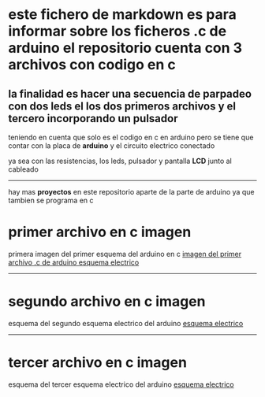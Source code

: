 # este fichero de markdown es para informar sobre los ficheros .c de arduino el repositorio cuenta con 3 archivos con codigo en c

## la finalidad es hacer una secuencia de parpadeo con dos leds el los dos primeros archivos y el tercero incorporando un pulsador

teniendo en cuenta que solo es el codigo en c en arduino pero se tiene que contar con la placa de **arduino** y el circuito electrico conectado

ya sea con las resistencias, los leds, pulsador y pantalla **LCD** junto al cableado

***

hay mas **proyectos** en este repositorio aparte de la parte de arduino ya que tambien se programa en c

# primer archivo en c imagen

primera imagen del primer esquema del arduino en c [imagen del primer archivo .c de arduino esquema electrico](https://www.um.es/documents/4874468/21876889/esquema.png/754dc7a4-0570-9e43-56b8-d04b2721269b?t=1608295081098)

***

# segundo archivo en c imagen 

esquema del segundo esquema electrico del arduino [esquema electrico](https://www.um.es/documents/4874468/21878003/esquema.png/03920650-2a4f-e43e-53db-b9a07a26535b?t=1608295110639)

***

# tercer archivo en c imagen

esquema del tercer esquema electrico del arduino [esquema electrico](https://www.um.es/documents/4874468/21878008/esquema.png/8fb51d80-2854-732c-f71b-77f65d8a0b37?t=1608295131044)





